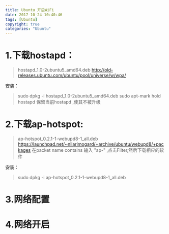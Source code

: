 ```yaml
---
title: Ubuntu 开启WiFi
date: 2017-10-24 10:40:46
tags: [Ubuntu]
copyright: true
categories: "Ubuntu"
---
```



# 1.下载hostapd：
>hostapd_1.0-2ubuntu5_amd64.deb
http://old-releases.ubuntu.com/ubuntu/pool/universe/w/wpa/

安装： 

>sudo dpkg -i hostapd_1.0-2ubuntu5_amd64.deb
sudo apt-mark hold hostapd   保留当前hostapd ,使其不被升级



# 2.下载ap-hotspot:
>ap-hotspot_0.2.1-1-webupd8-1_all.deb 
https://launchpad.net/~nilarimogard/+archive/ubuntu/webupd8/+packages
在packet name contains 输入 "ap-" ,点击Filter,然后下载相应的软件

安装：
>sudo dpkg -i ap-hotspot_0.2.1-1-webupd8-1_all.deb 

# 3.网络配置

# 4.网络开启